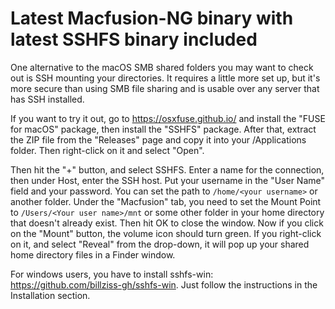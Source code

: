 Latest Macfusion-NG binary with latest SSHFS binary included
============================================================

One alternative to the macOS SMB shared folders you may want to check out is SSH mounting your directories. It requires a little more set up, but it's more secure than using SMB file sharing and is usable over any server that has SSH installed.

If you want to try it out, go to https://osxfuse.github.io/ and install the "FUSE for macOS" package, then install the "SSHFS" package. After that, extract the ZIP file from the "Releases" page and copy it into your /Applications folder. Then right-click on it and select "Open". 

Then hit the "+" button, and select SSHFS. Enter a name for the connection, then under Host, enter the SSH host. Put your  username in the "User Name" field and your password. You can set the path to `/home/<your username>` or another folder. Under the "Macfusion" tab, you need to set the Mount Point to `/Users/<Your user name>/mnt` or some other folder in your home directory that doesn't already exist. Then hit OK to close the window. Now if you click on the "Mount" button, the volume icon should turn green. If you right-click on it, and select "Reveal" from the drop-down, it will pop up your shared home directory files in a Finder window.

For windows users, you have to install sshfs-win: https://github.com/billziss-gh/sshfs-win. Just follow the instructions in the Installation section.
